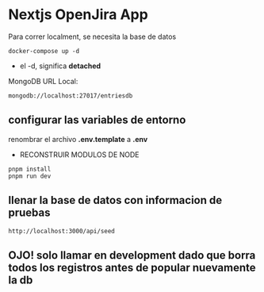 # Nextjs OpenJira App

Para correr localment, se necesita la base de datos

```
docker-compose up -d
```

- el -d, significa **detached**

MongoDB URL Local:

```
mongodb://localhost:27017/entriesdb
```

## configurar las variables de entorno

renombrar el archivo **.env.template** a **.env**

- RECONSTRUIR MODULOS DE NODE

```
pnpm install
pnpm run dev
```

## llenar la base de datos con informacion de pruebas

```
http://localhost:3000/api/seed
```

## OJO! solo llamar en development dado que borra todos los registros antes de popular nuevamente la db
